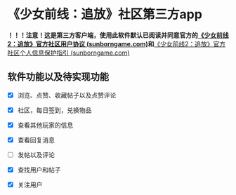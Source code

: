 # 《少女前线：追放》社区第三方app

**！！！注意！这是第三方客户端，使用此软件默认已阅读并同意官方的[《少女前线2：追放》官方社区用户协议 (sunborngame.com)](https://gf2-cn.cdn.sunborngame.com/website/user_agreement/bbs_user_agreement.html)和**[《少女前线2：追放》官方社区个人信息保护指引 (sunborngame.com)](https://gf2-cn.cdn.sunborngame.com/website/user_agreement/bbs_privacy.html)

## 软件功能以及待实现功能

- [x] 浏览、点赞、收藏帖子以及点赞评论
- [x] 社区，每日签到，兑换物品
- [x] 查看其他玩家的信息
- [x] 查看回复消息
- [ ] 发帖以及评论
- [x] 查找用户和帖子
- [x] 关注用户

